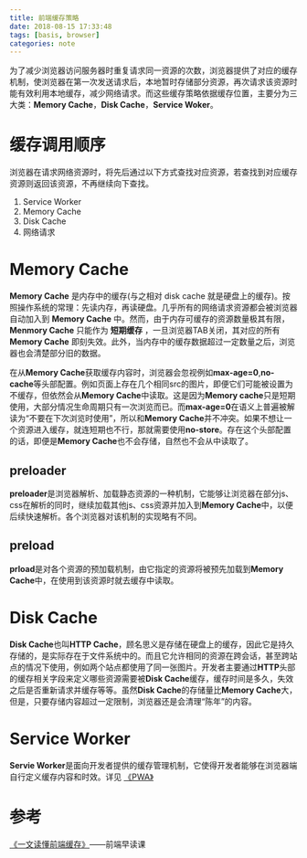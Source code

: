 ```yaml
---
title: 前端缓存策略
date: 2018-08-15 17:33:48
tags: [basis, browser]
categories: note
---
```


为了减少浏览器访问服务器时重复请求同一资源的次数，浏览器提供了对应的缓存机制，使浏览器在第一次发送请求后，本地暂时存储部分资源，再次请求该资源时能有效利用本地缓存，减少网络请求。而这些缓存策略依据缓存位置，主要分为三大类：**Memory Cache**，**Disk Cache**，**Service Woker**。

# 缓存调用顺序

浏览器在请求网络资源时，将先后通过以下方式查找对应资源，若查找到对应缓存资源则返回该资源，不再继续向下查找。

1. Service Worker
2. Memory Cache
3. Disk Cache
4. 网络请求

# Memory Cache

**Memory Cache** 是内存中的缓存(与之相对 disk cache 就是硬盘上的缓存)。按照操作系统的常理：先读内存，再读硬盘。几乎所有的网络请求资源都会被浏览器自动加入到 **Memory Cache** 中。然而，由于内存可缓存的资源数量极其有限， **Menmory Cache** 只能作为 **短期缓存** ，一旦浏览器TAB关闭，其对应的所有 **Memory Cache** 即刻失效。此外，当内存中的缓存数据超过一定数量之后，浏览器也会清楚部分旧的数据。

在从**Memory Cache**获取缓存内容时，浏览器会忽视例如**max-age=0**,**no-cache**等头部配置。例如页面上存在几个相同src的图片，即便它们可能被设置为不缓存，但依然会从**Memory Cache**中读取。这是因为**Memory cache**只是短期使用，大部分情况生命周期只有一次浏览而已。而**max-age=0**在语义上普遍被解读为“不要在下次浏览时使用”，所以和**Memory Cache**并不冲突。如果不想让一个资源进入缓存，就连短期也不行，那就需要使用**no-store**。存在这个头部配置的话，即便是**Memory Cache**也不会存储，自然也不会从中读取了。

## preloader

**preloader**是浏览器解析、加载静态资源的一种机制，它能够让浏览器在部分js、css在解析的同时，继续加载其他js、css资源并加入到**Memory Cache**中，以便后续快速解析。各个浏览器对该机制的实现略有不同。

## preload

**prload**是对各个资源的预加载机制，由它指定的资源将被预先加载到**Memory Cache**中，在使用到该资源时就去缓存中读取。

# Disk Cache

**Disk Cache**也叫**HTTP Cache**，顾名思义是存储在硬盘上的缓存，因此它是持久存储的，是实际存在于文件系统中的。而且它允许相同的资源在跨会话，甚至跨站点的情况下使用，例如两个站点都使用了同一张图片。开发者主要通过**HTTP**头部的缓存相关字段来定义哪些资源需要被**Disk Cache**缓存，缓存时间是多久，失效之后是否重新请求并缓存等等。虽然**Disk Cache**的存储量比**Memory Cache**大，但是，只要存储内容超过一定限制，浏览器还是会清理“陈年”的内容。

# Service Worker

**Servie Worker**是面向开发者提供的缓存管理机制，它使得开发者能够在浏览器端自行定义缓存内容和时效。详见 [《PWA》](https://www.huangyufeng.com/2018/07/02/PWA/)

# 参考

[《一文读懂前端缓存》](https://mp.weixin.qq.com/s/cUqkG3NETmJbglDXfSf0tg)——前端早读课

